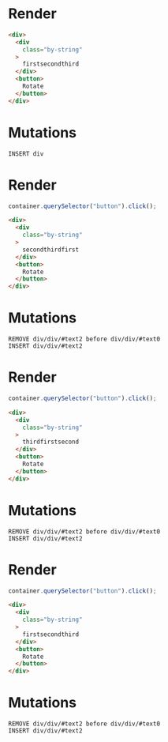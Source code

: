 # Render
```html
<div>
  <div
    class="by-string"
  >
    firstsecondthird
  </div>
  <button>
    Rotate
  </button>
</div>
```

# Mutations
```
INSERT div
```

# Render
```js
container.querySelector("button").click();
```
```html
<div>
  <div
    class="by-string"
  >
    secondthirdfirst
  </div>
  <button>
    Rotate
  </button>
</div>
```

# Mutations
```
REMOVE div/div/#text2 before div/div/#text0
INSERT div/div/#text2
```

# Render
```js
container.querySelector("button").click();
```
```html
<div>
  <div
    class="by-string"
  >
    thirdfirstsecond
  </div>
  <button>
    Rotate
  </button>
</div>
```

# Mutations
```
REMOVE div/div/#text2 before div/div/#text0
INSERT div/div/#text2
```

# Render
```js
container.querySelector("button").click();
```
```html
<div>
  <div
    class="by-string"
  >
    firstsecondthird
  </div>
  <button>
    Rotate
  </button>
</div>
```

# Mutations
```
REMOVE div/div/#text2 before div/div/#text0
INSERT div/div/#text2
```